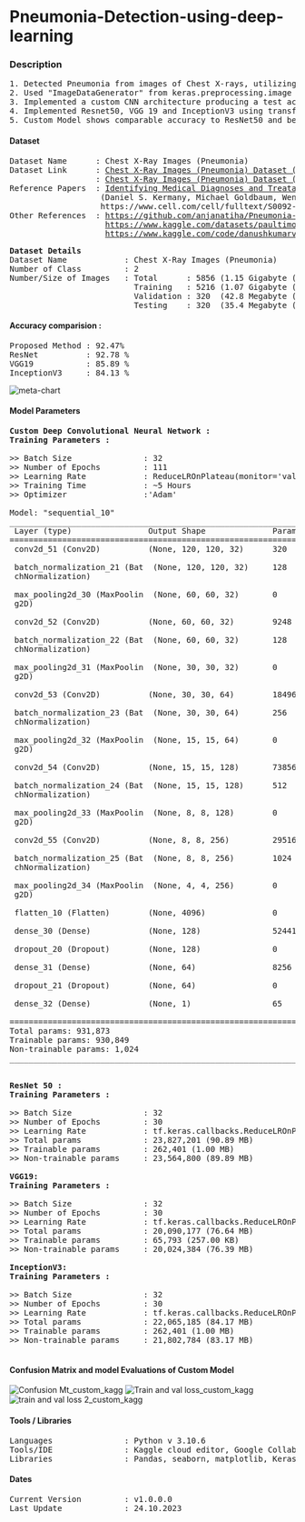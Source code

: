 # Pneumonia-Detection-using-deep-learning

### Description
<pre>
1. Detected Pneumonia from images of Chest X-rays, utilizing the kaggle data set(1.15 GB) to train the model.
2. Used "ImageDataGenerator" from keras.preprocessing.image for Data argumentation
3. Implemented a custom CNN architecture producing a test accuracy of 92.47 % and test loss of 0.39.
4. Implemented Resnet50, VGG 19 and InceptionV3 using transfer learning and compared the results to that of the custom model.
5. Custom Model shows comparable accuracy to ResNet50 and beats other model while having significantly simpler architecture.
</pre>

#### Dataset
<pre>
Dataset Name      : Chest X-Ray Images (Pneumonia)
Dataset Link      : <a href=https://www.kaggle.com/paultimothymooney/chest-xray-pneumonia>Chest X-Ray Images (Pneumonia) Dataset (Kaggle)</a>
                  : <a href=https://data.mendeley.com/datasets/rscbjbr9sj/2>Chest X-Ray Images (Pneumonia) Dataset (Original Dataset)</a>
Reference Papers  : <a href=https://www.cell.com/cell/fulltext/S0092-8674(18)30154-5>Identifying Medical Diagnoses and Treatable Diseases by Image-Based Deep Learning</a>
                   (Daniel S. Kermany, Michael Goldbaum, Wenjia Cai, M. Anthony Lewis, Huimin Xia, Kang Zhang)
                   https://www.cell.com/cell/fulltext/S0092-8674(18)30154-5
Other References  : <a href =  https://github.com/anjanatiha/Pneumonia-Detection-from-Chest-X-Ray-Images-with-Deep-Learning/tree/master>https://github.com/anjanatiha/Pneumonia-Detection</a>
                    <a href =  https://www.kaggle.com/datasets/paultimothymooney/chest-xray-pneumonia >https://www.kaggle.com/datasets/paultimothymooney/chest-xray-pneumonia/</a>
                    <a href =  https://www.kaggle.com/code/danushkumarv/pneumonia-detection-resnet>https://www.kaggle.com/code/danushkumarv/pneumonia-detection-resnet </a>
</pre>


<pre>
<b>Dataset Details</b>
Dataset Name            : Chest X-Ray Images (Pneumonia)
Number of Class         : 2
Number/Size of Images   : Total      : 5856 (1.15 Gigabyte (GB))
                          Training   : 5216 (1.07 Gigabyte (GB))
                          Validation : 320  (42.8 Megabyte (MB))
                          Testing    : 320  (35.4 Megabyte (MB))
</pre>

#### Accuracy comparision :
<pre>
Proposed Method : 92.47% 
ResNet          : 92.78 %
VGG19           : 85.89 %
InceptionV3     : 84.13 %
</pre>
![meta-chart](https://github.com/sway-am/Pneumonia-Detection-using-deep-learning/assets/118014263/cf0a986e-5857-4968-aed6-c36d9f021faa)

#### <b>Model Parameters</b>
<pre>
<b>Custom Deep Convolutional Neural Network : </b>
<b>Training Parameters : </b>
  
>> Batch Size               : 32
>> Number of Epochs         : 111
>> Learning Rate            : ReduceLROnPlateau(monitor='val_accuracy', patience = 3,verbose=1, factor=0.5, min_lr=0.0001)
>> Training Time            : ~5 Hours
>> Optimizer                :'Adam'

Model: "sequential_10"
_________________________________________________________________
 Layer (type)                Output Shape              Param #   
=================================================================
 conv2d_51 (Conv2D)          (None, 120, 120, 32)      320       
                                                                 
 batch_normalization_21 (Bat  (None, 120, 120, 32)     128       
 chNormalization)                                                
                                                                 
 max_pooling2d_30 (MaxPoolin  (None, 60, 60, 32)       0         
 g2D)                                                            
                                                                 
 conv2d_52 (Conv2D)          (None, 60, 60, 32)        9248      
                                                                 
 batch_normalization_22 (Bat  (None, 60, 60, 32)       128       
 chNormalization)                                                
                                                                 
 max_pooling2d_31 (MaxPoolin  (None, 30, 30, 32)       0         
 g2D)                                                            
                                                                 
 conv2d_53 (Conv2D)          (None, 30, 30, 64)        18496     
                                                                 
 batch_normalization_23 (Bat  (None, 30, 30, 64)       256       
 chNormalization)                                                
                                                                 
 max_pooling2d_32 (MaxPoolin  (None, 15, 15, 64)       0         
 g2D)                                                            
                                                                 
 conv2d_54 (Conv2D)          (None, 15, 15, 128)       73856     
                                                                 
 batch_normalization_24 (Bat  (None, 15, 15, 128)      512       
 chNormalization)                                                
                                                                 
 max_pooling2d_33 (MaxPoolin  (None, 8, 8, 128)        0         
 g2D)                                                            
                                                                 
 conv2d_55 (Conv2D)          (None, 8, 8, 256)         295168    
                                                                 
 batch_normalization_25 (Bat  (None, 8, 8, 256)        1024      
 chNormalization)                                                
                                                                 
 max_pooling2d_34 (MaxPoolin  (None, 4, 4, 256)        0         
 g2D)                                                            
                                                                 
 flatten_10 (Flatten)        (None, 4096)              0         
                                                                 
 dense_30 (Dense)            (None, 128)               524416    
                                                                 
 dropout_20 (Dropout)        (None, 128)               0         
                                                                 
 dense_31 (Dense)            (None, 64)                8256      
                                                                 
 dropout_21 (Dropout)        (None, 64)                0         
                                                                 
 dense_32 (Dense)            (None, 1)                 65        
                                                                 
=================================================================
Total params: 931,873
Trainable params: 930,849
Non-trainable params: 1,024
_________________________________________________________________


<b>ResNet 50 : </b>
<b>Training Parameters : </b>
  
>> Batch Size               : 32
>> Number of Epochs         : 30
>> Learning Rate            : tf.keras.callbacks.ReduceLROnPlateau(monitor='val_loss', patience=8)
>> Total params             : 23,827,201 (90.89 MB)
>> Trainable params         : 262,401 (1.00 MB)
>> Non-trainable params     : 23,564,800 (89.89 MB)

<b>VGG19: </b>
<b>Training Parameters : </b>
  
>> Batch Size               : 32
>> Number of Epochs         : 30
>> Learning Rate            : tf.keras.callbacks.ReduceLROnPlateau(monitor='val_loss', patience=8)
>> Total params             : 20,090,177 (76.64 MB)
>> Trainable params         : 65,793 (257.00 KB)
>> Non-trainable params     : 20,024,384 (76.39 MB)

<b>InceptionV3: </b>
<b>Training Parameters : </b>
  
>> Batch Size               : 32
>> Number of Epochs         : 30
>> Learning Rate            : tf.keras.callbacks.ReduceLROnPlateau(monitor='val_loss', patience=8)
>> Total params             : 22,065,185 (84.17 MB)
>> Trainable params         : 262,401 (1.00 MB)
>> Non-trainable params     : 21,802,784 (83.17 MB)
  
</pre>

#### Confusion Matrix and model Evaluations of Custom Model
![Confusion Mt_custom_kagg](https://github.com/sway-am/Pneumonia-Detection-using-deep-learning/assets/118014263/8a0d3d48-fc6a-489b-ab66-d82982c1842c)
![Train and val loss_custom_kagg](https://github.com/sway-am/Pneumonia-Detection-using-deep-learning/assets/118014263/9fb5c220-8614-4d53-a3c2-e5c45bd30993)
![train and val loss 2_custom_kagg](https://github.com/sway-am/Pneumonia-Detection-using-deep-learning/assets/118014263/b8cf9f50-80a9-4c84-9f69-38006173a244)


#### Tools / Libraries
<pre>
Languages               : Python v 3.10.6
Tools/IDE               : Kaggle cloud editor, Google Collabatory
Libraries               : Pandas, seaborn, matplotlib, Keras, TensorFlow, Inception, ImageNet
</pre>

#### Dates
<pre>
Current Version         : v1.0.0.0
Last Update             : 24.10.2023
</pre>

